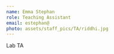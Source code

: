 ```yaml
---
name: Emma Stephan
role: Teaching Assistant
email: estephan@
photo: assets/staff_pics/TA/riddhi.jpg
---
```


Lab TA